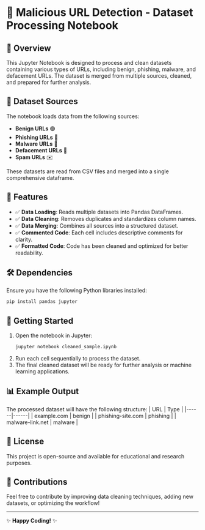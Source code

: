 # 📌 Malicious URL Detection - Dataset Processing Notebook

## 📖 Overview
This Jupyter Notebook is designed to process and clean datasets containing various types of URLs, including benign, phishing, malware, and defacement URLs. The dataset is merged from multiple sources, cleaned, and prepared for further analysis.

## 📂 Dataset Sources
The notebook loads data from the following sources:
- **Benign URLs** 🟢
- **Phishing URLs** 🎣
- **Malware URLs** 🦠
- **Defacement URLs** 🚨
- **Spam URLs** ✉️

These datasets are read from CSV files and merged into a single comprehensive dataframe.

## 🚀 Features
- ✅ **Data Loading**: Reads multiple datasets into Pandas DataFrames.
- ✅ **Data Cleaning**: Removes duplicates and standardizes column names.
- ✅ **Data Merging**: Combines all sources into a structured dataset.
- ✅ **Commented Code**: Each cell includes descriptive comments for clarity.
- ✅ **Formatted Code**: Code has been cleaned and optimized for better readability.

## 🛠️ Dependencies
Ensure you have the following Python libraries installed:
```bash
pip install pandas jupyter
```

## 🏁 Getting Started
1. Open the notebook in Jupyter:
   ```bash
   jupyter notebook cleaned_sample.ipynb
   ```
2. Run each cell sequentially to process the dataset.
3. The final cleaned dataset will be ready for further analysis or machine learning applications.

## 📊 Example Output
The processed dataset will have the following structure:
| URL | Type |
|------|------|
| example.com | benign |
| phishing-site.com | phishing |
| malware-link.net | malware |

## 📜 License
This project is open-source and available for educational and research purposes.

## 🤝 Contributions
Feel free to contribute by improving data cleaning techniques, adding new datasets, or optimizing the workflow!

---
✨ **Happy Coding!** ✨

